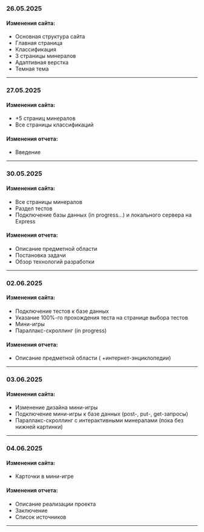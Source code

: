 ### 26.05.2025
#### Изменения сайта:
- Основная структура сайта
- Главная страница
- Классификация
- 3 страницы минералов
- Адаптивная верстка
- Темная тема
***
### 27.05.2025
#### Изменения сайта:
- +5 страниц минералов
- Все страницы классификаций
#### Изменения отчета:
* Введение
***
### 30.05.2025
#### Изменения сайта:
- Все страницы минералов
- Раздел тестов
- Подключение базы данных (in progress...) и локального сервера на Express 

#### Изменения отчета:
- Описание предметной области
- Постановка задачи
- Обзор технологий разработки
***
### 02.06.2025
#### Изменения сайта:
- Подключение тестов к базе данных
- Указание 100%-го прохождения теста на странице выбора тестов
- Мини-игры
- Параллакс-скроллинг (in progress)

#### Изменения отчета:
- Описание предметной области ( +интернет-энциклопедии)
***
### 03.06.2025
#### Изменения сайта:
- Изменение дизайна мини-игры
- Подключение мини-игры к базе данных (post-, put-, get-запросы)
- Параллакс-скроллинг с интерактивными минералами (пока без нижней картинки)
***
### 04.06.2025
#### Изменения сайта:
- Карточки в мини-игре

#### Изменения отчета:
- Описание реализации проекта
- Заключение
- Список источников
***